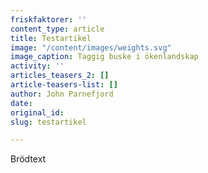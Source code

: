 ```yaml
---
friskfaktorer: ''
content_type: article
title: Testartikel
image: "/content/images/weights.svg"
image_caption: Taggig buske i ökenlandskap
activity: ''
articles_teasers_2: []
article-teasers-list: []
author: John Parnefjord
date: 
original_id: 
slug: testartikel

---
```

Brödtext